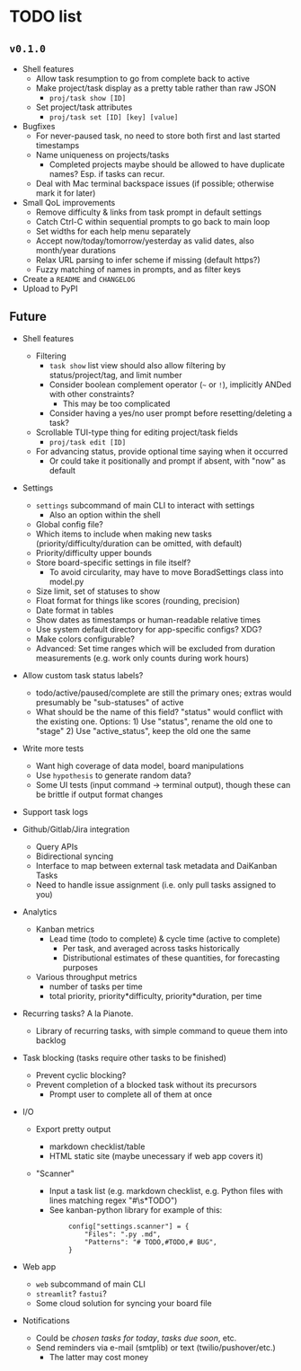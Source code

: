# TODO list

## `v0.1.0`

- Shell features
  - Allow task resumption to go from complete back to active
  - Make project/task display as a pretty table rather than raw JSON
    - `proj/task show [ID]`
  - Set project/task attributes
    - `proj/task set [ID] [key] [value]`
- Bugfixes
  - For never-paused task, no need to store both first and last started timestamps
  - Name uniqueness on projects/tasks
    - Completed projects maybe should be allowed to have duplicate names? Esp. if tasks can recur.
  - Deal with Mac terminal backspace issues (if possible; otherwise mark it for later)
- Small QoL improvements
  - Remove difficulty & links from task prompt in default settings
  - Catch Ctrl-C within sequential prompts to go back to main loop
  - Set widths for each help menu separately
  - Accept now/today/tomorrow/yesterday as valid dates, also month/year durations
  - Relax URL parsing to infer scheme if missing (default https?)
  - Fuzzy matching of names in prompts, and as filter keys
- Create a `README` and `CHANGELOG`
- Upload to PyPI

## Future

- Shell features
  - Filtering
    - `task show` list view should also allow filtering by status/project/tag, and limit number
    - Consider boolean complement operator (`~` or `!`), implicitly ANDed with other constraints?
      - This may be too complicated
    - Consider having a yes/no user prompt before resetting/deleting a task?
  - Scrollable TUI-type thing for editing project/task fields
    - `proj/task edit [ID]`
  - For advancing status, provide optional time saying when it occurred
    - Or could take it positionally and prompt if absent, with "now" as default
- Settings
  - `settings` subcommand of main CLI to interact with settings
    - Also an option within the shell
  - Global config file?
  - Which items to include when making new tasks (priority/difficulty/duration can be omitted, with default)
  - Priority/difficulty upper bounds
  - Store board-specific settings in file itself?
    - To avoid circularity, may have to move BoradSettings class into model.py
  - Size limit, set of statuses to show
  - Float format for things like scores (rounding, precision)
  - Date format in tables
  - Show dates as timestamps or human-readable relative times
  - Use system default directory for app-specific configs? XDG?
  - Make colors configurable?
  - Advanced: Set time ranges which will be excluded from duration measurements (e.g. work only counts during work hours)
- Allow custom task status labels?
  - todo/active/paused/complete are still the primary ones; extras would presumably be "sub-statuses" of active
  - What should be the name of this field? "status" would conflict with the existing one. Options:
        1) Use "status", rename the old one to "stage"
        2) Use "active_status", keep the old one the same
- Write more tests
  - Want high coverage of data model, board manipulations
  - Use `hypothesis` to generate random data?
  - Some UI tests (input command -> terminal output), though these can be brittle if output format changes
- Support task logs
- Github/Gitlab/Jira integration
  - Query APIs
  - Bidirectional syncing
  - Interface to map between external task metadata and DaiKanban Tasks
  - Need to handle issue assignment (i.e. only pull tasks assigned to you)
- Analytics
  - Kanban metrics
    - Lead time (todo to complete) & cycle time (active to complete)
      - Per task, and averaged across tasks historically
      - Distributional estimates of these quantities, for forecasting purposes
  - Various throughput metrics
    - number of tasks per time
    - total priority, priority\*difficulty, priority\*duration, per time
- Recurring tasks? A la Pianote.
  - Library of recurring tasks, with simple command to queue them into backlog
- Task blocking (tasks require other tasks to be finished)
  - Prevent cyclic blocking?
  - Prevent completion of a blocked task without its precursors
    - Prompt user to complete all of them at once
- I/O
  - Export pretty output
    - markdown checklist/table
    - HTML static site (maybe unecessary if web app covers it)
  - "Scanner"
    - Input a task list (e.g. markdown checklist, e.g. Python files with lines matching regex "#\s*TODO")
    - See kanban-python library for example of this:

    ```lang=python
            config["settings.scanner"] = {
                "Files": ".py .md",
                "Patterns": "# TODO,#TODO,# BUG",
            }
    ```

- Web app
  - `web` subcommand of main CLI
  - `streamlit`? `fastui`?
  - Some cloud solution for syncing your board file
- Notifications
  - Could be *chosen tasks for today*, *tasks due soon*, etc.
  - Send reminders via e-mail (smtplib) or text (twilio/pushover/etc.)
    - The latter may cost money
